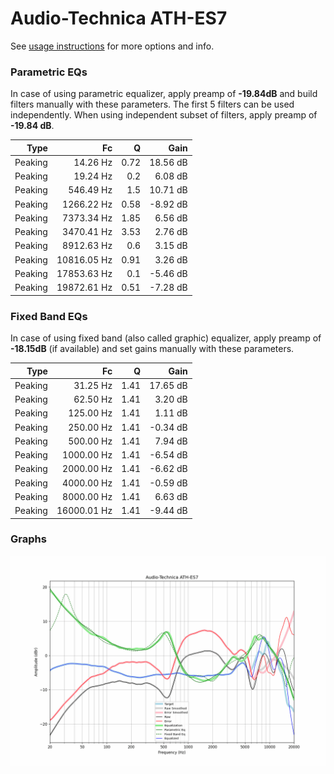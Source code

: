 # Audio-Technica ATH-ES7
See [usage instructions](https://github.com/jaakkopasanen/AutoEq#usage) for more options and info.

### Parametric EQs
In case of using parametric equalizer, apply preamp of **-19.84dB** and build filters manually
with these parameters. The first 5 filters can be used independently.
When using independent subset of filters, apply preamp of **-19.84 dB**.

| Type    | Fc          |    Q | Gain     |
|--------:|------------:|-----:|---------:|
| Peaking | 14.26 Hz    | 0.72 | 18.56 dB |
| Peaking | 19.24 Hz    | 0.2  | 6.08 dB  |
| Peaking | 546.49 Hz   | 1.5  | 10.71 dB |
| Peaking | 1266.22 Hz  | 0.58 | -8.92 dB |
| Peaking | 7373.34 Hz  | 1.85 | 6.56 dB  |
| Peaking | 3470.41 Hz  | 3.53 | 2.76 dB  |
| Peaking | 8912.63 Hz  | 0.6  | 3.15 dB  |
| Peaking | 10816.05 Hz | 0.91 | 3.26 dB  |
| Peaking | 17853.63 Hz | 0.1  | -5.46 dB |
| Peaking | 19872.61 Hz | 0.51 | -7.28 dB |

### Fixed Band EQs
In case of using fixed band (also called graphic) equalizer, apply preamp of **-18.15dB**
(if available) and set gains manually with these parameters.

| Type    | Fc          |    Q | Gain     |
|--------:|------------:|-----:|---------:|
| Peaking | 31.25 Hz    | 1.41 | 17.65 dB |
| Peaking | 62.50 Hz    | 1.41 | 3.20 dB  |
| Peaking | 125.00 Hz   | 1.41 | 1.11 dB  |
| Peaking | 250.00 Hz   | 1.41 | -0.34 dB |
| Peaking | 500.00 Hz   | 1.41 | 7.94 dB  |
| Peaking | 1000.00 Hz  | 1.41 | -6.54 dB |
| Peaking | 2000.00 Hz  | 1.41 | -6.62 dB |
| Peaking | 4000.00 Hz  | 1.41 | -0.59 dB |
| Peaking | 8000.00 Hz  | 1.41 | 6.63 dB  |
| Peaking | 16000.01 Hz | 1.41 | -9.44 dB |

### Graphs
![](./Audio-Technica%20ATH-ES7.png)